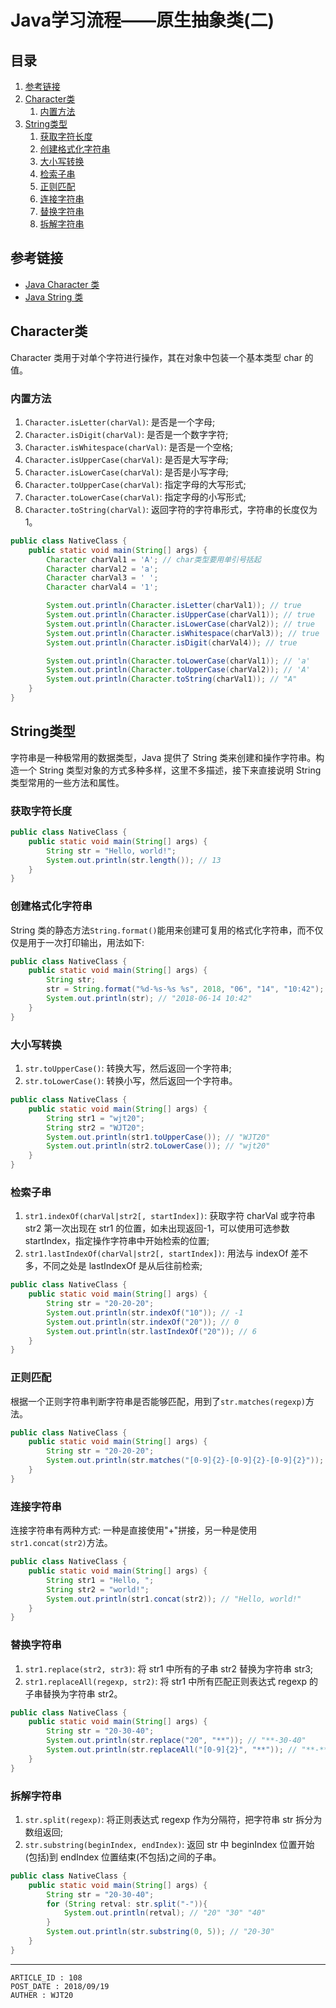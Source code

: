 
# Java学习流程——原生抽象类(二) #

## 目录 ##

1. [参考链接](#href1)
2. [Character类](#href2)
    1. [内置方法](#href2-1)
3. [String类型](#href3)
    1. [获取字符长度](#href3-2)
    2. [创建格式化字符串](#href3-3)
    3. [大小写转换](#href3-4)
    4. [检索子串](#href3-5)
    5. [正则匹配](#href3-6)
    6. [连接字符串](#href3-7)
    7. [替换字符串](#href3-8)
    8. [拆解字符串](#href3-9)

## <a name="href1">参考链接</a> ##

- [Java Character 类](http://www.runoob.com/java/java-character.html)
- [Java String 类](http://www.runoob.com/java/java-string.html)

## <a name="href2">Character类</a> ##

Character 类用于对单个字符进行操作，其在对象中包装一个基本类型 char 的值。

### <a name="href2-1">内置方法</a> ###

1. `Character.isLetter(charVal)`: 是否是一个字母;  
2. `Character.isDigit(charVal)`: 是否是一个数字字符;  
3. `Character.isWhitespace(charVal)`: 是否是一个空格;  
4. `Character.isUpperCase(charVal)`: 是否是大写字母;  
5. `Character.isLowerCase(charVal)`: 是否是小写字母;  
6. `Character.toUpperCase(charVal)`: 指定字母的大写形式;  
7. `Character.toLowerCase(charVal)`: 指定字母的小写形式;  
8. `Character.toString(charVal)`: 返回字符的字符串形式，字符串的长度仅为1。

```Java
public class NativeClass {
    public static void main(String[] args) {
        Character charVal1 = 'A'; // char类型要用单引号括起
        Character charVal2 = 'a';
        Character charVal3 = ' ';
        Character charVal4 = '1';

        System.out.println(Character.isLetter(charVal1)); // true
        System.out.println(Character.isUpperCase(charVal1)); // true
        System.out.println(Character.isLowerCase(charVal2)); // true
        System.out.println(Character.isWhitespace(charVal3)); // true
        System.out.println(Character.isDigit(charVal4)); // true

        System.out.println(Character.toLowerCase(charVal1)); // 'a'
        System.out.println(Character.toUpperCase(charVal2)); // 'A'
        System.out.println(Character.toString(charVal1)); // "A"
    }
}
```

## <a name="href3">String类型</a> ##

字符串是一种极常用的数据类型，Java 提供了 String 类来创建和操作字符串。构造一个 String 类型对象的方式多种多样，这里不多描述，接下来直接说明 String 类型常用的一些方法和属性。

### <a name="href3-2">获取字符长度</a> ###

```Java
public class NativeClass {
    public static void main(String[] args) {
        String str = "Hello, world!";
        System.out.println(str.length()); // 13
    }
}
```

### <a name="href3-3">创建格式化字符串</a> ###

String 类的静态方法`String.format()`能用来创建可复用的格式化字符串，而不仅仅是用于一次打印输出，用法如下:

```Java
public class NativeClass {
    public static void main(String[] args) {
        String str;
        str = String.format("%d-%s-%s %s", 2018, "06", "14", "10:42"); // 生成一段时间戳
        System.out.println(str); // "2018-06-14 10:42"
    }
}
```

### <a name="href3-4">大小写转换</a> ###

1. `str.toUpperCase()`: 转换大写，然后返回一个字符串;
2. `str.toLowerCase()`: 转换小写，然后返回一个字符串。

```Java
public class NativeClass {
    public static void main(String[] args) {
        String str1 = "wjt20";
        String str2 = "WJT20";
        System.out.println(str1.toUpperCase()); // "WJT20"
        System.out.println(str2.toLowerCase()); // "wjt20"
    }
}
```

### <a name="href3-5">检索子串</a> ###

1. `str1.indexOf(charVal|str2[, startIndex])`: 获取字符 charVal 或字符串 str2 第一次出现在 str1 的位置，如未出现返回-1，可以使用可选参数 startIndex，指定操作字符串中开始检索的位置;
2. `str1.lastIndexOf(charVal|str2[, startIndex])`: 用法与 indexOf 差不多，不同之处是 lastIndexOf 是从后往前检索;

```Java
public class NativeClass {
    public static void main(String[] args) {
        String str = "20-20-20";
        System.out.println(str.indexOf("10")); // -1
        System.out.println(str.indexOf("20")); // 0
        System.out.println(str.lastIndexOf("20")); // 6
    }
}
```

### <a name="href3-6">正则匹配</a> ###

根据一个正则字符串判断字符串是否能够匹配，用到了`str.matches(regexp)`方法。

```Java
public class NativeClass {
    public static void main(String[] args) {
        String str = "20-20-20";
        System.out.println(str.matches("[0-9]{2}-[0-9]{2}-[0-9]{2}")); // true
    }
}
```

### <a name="href3-7">连接字符串</a> ###

连接字符串有两种方式: 一种是直接使用"+"拼接，另一种是使用`str1.concat(str2)`方法。

```Java
public class NativeClass {
    public static void main(String[] args) {
        String str1 = "Hello, ";
        String str2 = "world!";
        System.out.println(str1.concat(str2)); // "Hello, world!"
    }
}
```

### <a name="href3-8">替换字符串</a> ###

1. `str1.replace(str2, str3)`: 将 str1 中所有的子串 str2 替换为字符串 str3;
2. `str1.replaceAll(regexp, str2)`: 将 str1 中所有匹配正则表达式 regexp 的子串替换为字符串 str2。

```Java
public class NativeClass {
    public static void main(String[] args) {
        String str = "20-30-40";
        System.out.println(str.replace("20", "**")); // "**-30-40"
        System.out.println(str.replaceAll("[0-9]{2}", "**")); // "**-**-**"
    }
}
```

### <a name="href3-9">拆解字符串</a> ###

1. `str.split(regexp)`: 将正则表达式 regexp 作为分隔符，把字符串 str 拆分为数组返回;
2. `str.substring(beginIndex, endIndex)`: 返回 str 中 beginIndex 位置开始(包括)到 endIndex 位置结束(不包括)之间的子串。

```Java
public class NativeClass {
    public static void main(String[] args) {
        String str = "20-30-40";
        for (String retval: str.split("-")){
            System.out.println(retval); // "20" "30" "40"
        }
        System.out.println(str.substring(0, 5)); // "20-30"
    }
}
```

---

```
ARTICLE_ID : 108
POST_DATE : 2018/09/19
AUTHER : WJT20
```
